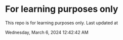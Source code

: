 # For learning purposes only
This repo is for learning purposes only.
Last updated at

Wednesday, March 6, 2024 12:42:42 AM

